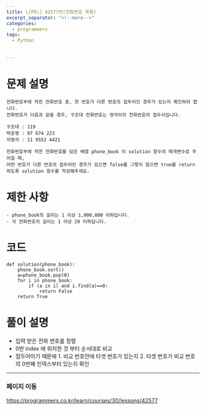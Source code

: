 ```yaml
---
title: \[PG\] 42577번(전화번호 목록)
excerpt_separator: "<!--more-->"
categories:
  - programmers
tags:
  - Python
 
  
---
```


# 문제 설명
```
전화번호부에 적힌 전화번호 중, 한 번호가 다른 번호의 접두어인 경우가 있는지 확인하려 합니다.
전화번호가 다음과 같을 경우, 구조대 전화번호는 영석이의 전화번호의 접두사입니다.

구조대 : 119
박준영 : 97 674 223
지영석 : 11 9552 4421

전화번호부에 적힌 전화번호를 담은 배열 phone_book 이 solution 함수의 매개변수로 주어질 때, 
어떤 번호가 다른 번호의 접두어인 경우가 있으면 false를 그렇지 않으면 true를 return 하도록 solution 함수를 작성해주세요.
```

# 제한 사항
```
- phone_book의 길이는 1 이상 1,000,000 이하입니다.
- 각 전화번호의 길이는 1 이상 20 이하입니다.
```

# 코드
```
def solution(phone_book):
    phone_book.sort()
    a=phone_book.pop(0)
    for i in phone_book:
        if (a in i) and i.find(a)==0:
            return False
    return True
```
# 풀이 설명
  - 입력 받은 전화 번호를 정렬
  - 0번 index 에 위치한 것 부터 순서대로 비교
  - 접두어이기 때문에 1. 비교 번호안에 타겟 번호가 있는지 2. 타겟 번호가 비교 번호의 0번째 인덱스부터 있는지 확인
  
 
- - -

### 페이지 이동
<https://programmers.co.kr/learn/courses/30/lessons/42577>
